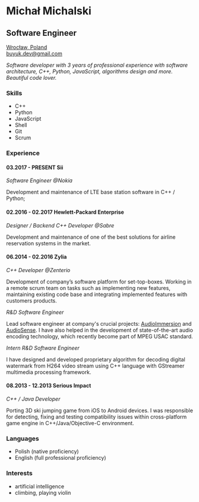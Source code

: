 Michał Michalski
====================
Software Engineer
--------------------

[Wrocław, Poland](https://goo.gl/maps/AB7o5ebMKSG2)  
[buyuk.dev@gmail.com](mailto:buyuk.dev@gmail.com)

*Software developer with 3 years of professional experience with software architecture,
C++, Python, JavaScript, algorithms design and more. Beautiful code lover.*

### Skills

+ C++
+ Python
+ JavaScript
+ Shell
+ Git
+ Scrum


### Experience

#### 03.2017 - PRESENT Sii

*Software Engineer @Nokia*

Development and maintenance of LTE base station software in C++ / Python;

#### 02.2016 - 02.2017 Hewlett-Packard Enterprise

*Designer / Backend C++ Developer @Sabre*

Development and maintenance of one of the best solutions for airline reservation systems in the market.

#### 06.2014 - 02.2016 Zylia

*C++ Developer @Zenterio*

Development of company’s software platform for set-top-boxes. Working in a remote scrum team on tasks such as implementing new features, maintaining existing code base and integrating implemented features with customers products.

*R&D Software Engineer*

Lead software engineer at company's crucial projects: [AudioImmersion][1] and [AudioSense][2]. I have also helped in the development of state-of-the-art audio encoding technology, which recently become part of MPEG USAC standard.

[1]: http://audioimmersion.pl/
[2]: http://www.zylia.pl/3d-audiosense.html

*Intern R&D Software Engineer*

I have designed and developed proprietary algorithm for decoding digital watermark from H264 video stream using C++ language with GStreamer multimedia processing framework.

#### 08.2013 - 12.2013 Serious Impact

*C++ / Java Developer*

Porting 3D ski jumping game from iOS to Android devices. I was responsible for detecting, fixing and testing compatibility issues within cross-platform game engine in C++/Java/Objective-C environment.


### Languages

+ Polish (native proficiency)
+ English (full professional proficiency)

### Interests

+ artificial intelligence
+ climbing, playing violin
